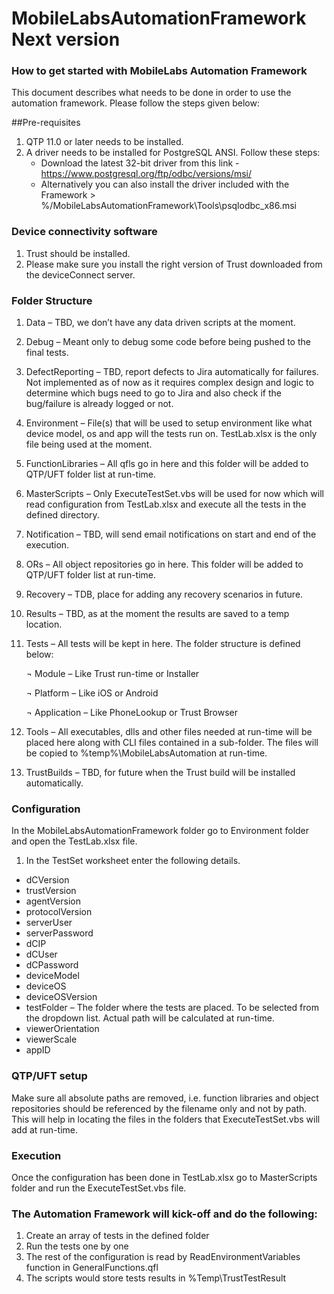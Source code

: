 # MobileLabsAutomationFramework Next version

### How to get started with MobileLabs Automation Framework
		
This document describes what needs to be done in order to use the automation framework. Please follow the steps given below:

##Pre-requisites

1.	QTP 11.0 or later needs to be installed.
2.	A driver needs to be installed for PostgreSQL ANSI. Follow these steps:
	* Download the latest 32-bit driver from this link - https://www.postgresql.org/ftp/odbc/versions/msi/
	* Alternatively you can also install the driver included with the Framework > %/MobileLabsAutomationFramework\Tools\psqlodbc_x86.msi
	

### Device connectivity software

1.	Trust should be installed.
2.	Please make sure you install the right version of Trust downloaded from the deviceConnect server.

### Folder Structure

1.	Data – TBD, we don’t have any data driven scripts at the moment.
2.	Debug – Meant only to debug some code before being pushed to the final tests.
3.	DefectReporting – TBD, report defects to Jira automatically for failures. Not implemented as of now as it requires complex design and logic to determine which bugs need to go to Jira and also check if the bug/failure is already logged or not.
4.	Environment – File(s) that will be used to setup environment like what device model, os and app will the tests run on. TestLab.xlsx is the only file being used at the moment.
5.	FunctionLibraries – All qfls go in here and this folder will be added to QTP/UFT folder list at run-time.
6.	MasterScripts – Only ExecuteTestSet.vbs will be used for now which will read configuration from TestLab.xlsx and execute all the tests in the defined directory.
7.	Notification – TBD, will send email notifications on start and end of the execution.
8.	ORs – All object repositories go in here. This folder will be added to QTP/UFT folder list at run-time.
9.	Recovery – TDB, place for adding any recovery scenarios in future.
10.	Results – TBD, as at the moment the results are saved to a temp location.
11.	Tests – All tests will be kept in here. The folder structure is defined below:

	¬	Module – Like Trust run-time or Installer
	
	¬	Platform – Like iOS or Android
		
	¬	Application – Like PhoneLookup or Trust Browser
			
12.	Tools – All executables, dlls and other files needed at run-time will be placed here along with CLI files contained in a sub-folder. The files will be copied to %temp%\MobileLabsAutomation at run-time.
13.	TrustBuilds – TBD, for future when the Trust build will be installed automatically.

### Configuration

In the MobileLabsAutomationFramework folder go to Environment folder and open the TestLab.xlsx file.

1.	In the TestSet worksheet enter the following details.

-	dCVersion	
-	trustVersion
-	agentVersion
-	protocolVersion
-	serverUser
-	serverPassword
-	dCIP
-	dCUser
-	dCPassword
-	deviceModel
-	deviceOS
-	deviceOSVersion
-	testFolder – The folder where the tests are placed. To be selected from the dropdown list. Actual path will be calculated at run-time. 
-	viewerOrientation
-	viewerScale
-	appID

### QTP/UFT setup
Make sure all absolute paths are removed, i.e. function libraries and object repositories should be referenced by the filename only and not by path. This will help in locating the files in the folders that ExecuteTestSet.vbs will add at run-time.

### Execution
Once the configuration has been done in TestLab.xlsx go to MasterScripts folder and run the ExecuteTestSet.vbs file.

### The Automation Framework will kick-off and do the following:
1.	Create an array of tests in the defined folder
2.	Run the tests one by one
3.	The rest of the configuration is read by ReadEnvironmentVariables function in GeneralFunctions.qfl
4.	The scripts would store tests results in %Temp\TrustTestResult
